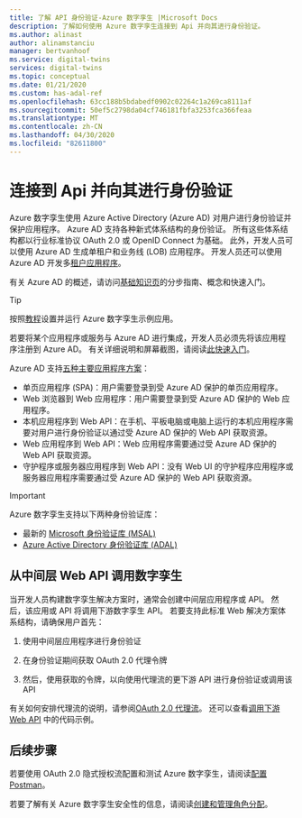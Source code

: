 ```yaml
---
title: 了解 API 身份验证-Azure 数字孪生 |Microsoft Docs
description: 了解如何使用 Azure 数字孪生连接到 Api 并向其进行身份验证。
ms.author: alinast
author: alinamstanciu
manager: bertvanhoof
ms.service: digital-twins
services: digital-twins
ms.topic: conceptual
ms.date: 01/21/2020
ms.custom: has-adal-ref
ms.openlocfilehash: 63cc188b5bdabedf0902c02264c1a269ca8111af
ms.sourcegitcommit: 50ef5c2798da04cf746181fbfa3253fca366feaa
ms.translationtype: MT
ms.contentlocale: zh-CN
ms.lasthandoff: 04/30/2020
ms.locfileid: "82611800"
---
```

# <a name="connect-to-and-authenticate-with-apis"></a>连接到 Api 并向其进行身份验证

Azure 数字孪生使用 Azure Active Directory (Azure AD) 对用户进行身份验证并保护应用程序。 Azure AD 支持各种新式体系结构的身份验证。 所有这些体系结构都以行业标准协议 OAuth 2.0 或 OpenID Connect 为基础。 此外，开发人员可以使用 Azure AD 生成单租户和业务线 (LOB) 应用程序。 开发人员还可以使用 Azure AD 开发多[租户应用程序](how-to-multitenant-applications.md)。

有关 Azure AD 的概述，请访问[基础知识页](https://docs.microsoft.com/azure/active-directory/fundamentals/)的分步指南、概念和快速入门。

> [!TIP]
> 按照[教程](tutorial-facilities-setup.md)设置并运行 Azure 数字孪生示例应用。

若要将某个应用程序或服务与 Azure AD 进行集成，开发人员必须先将该应用程序注册到 Azure AD。 有关详细说明和屏幕截图，请阅读[此快速入门](../active-directory/develop/quickstart-register-app.md)。

Azure AD 支持[五种主要应用程序方案](../active-directory/develop/v2-app-types.md)：

* 单页应用程序 (SPA)：用户需要登录到受 Azure AD 保护的单页应用程序。
* Web 浏览器到 Web 应用程序：用户需要登录到受 Azure AD 保护的 Web 应用程序。
* 本机应用程序到 Web API：在手机、平板电脑或电脑上运行的本机应用程序需要对用户进行身份验证以通过受 Azure AD 保护的 Web API 获取资源。
* Web 应用程序到 Web API：Web 应用程序需要通过受 Azure AD 保护的 Web API 获取资源。
* 守护程序或服务器应用程序到 Web API：没有 Web UI 的守护程序应用程序或服务器应用程序需要通过受 Azure AD 保护的 Web API 获取资源。

> [!IMPORTANT]
> Azure 数字孪生支持以下两种身份验证库：
> * 最新的 [Microsoft 身份验证库 (MSAL)](https://docs.microsoft.com/azure/active-directory/develop/msal-overview)
> * [Azure Active Directory 身份验证库 (ADAL)](https://docs.microsoft.com/azure/active-directory/develop/active-directory-authentication-libraries)

## <a name="call-digital-twins-from-a-middle-tier-web-api"></a>从中间层 Web API 调用数字孪生

当开发人员构建数字孪生解决方案时，通常会创建中间层应用程序或 API。 然后，该应用或 API 将调用下游数字孪生 API。 若要支持此标准 Web 解决方案体系结构，请确保用户首先：

1. 使用中间层应用程序进行身份验证

1. 在身份验证期间获取 OAuth 2.0 代理令牌

1. 然后，使用获取的令牌，以向使用代理流的更下游 API 进行身份验证或调用该 API

有关如何安排代理流的说明，请参阅[OAuth 2.0 代理流](https://docs.microsoft.com/azure/active-directory/develop/v2-oauth2-on-behalf-of-flow)。 还可以查看[调用下游 Web API](https://github.com/Azure-Samples/active-directory-dotnet-webapi-onbehalfof) 中的代码示例。

## <a name="next-steps"></a>后续步骤

若要使用 OAuth 2.0 隐式授权流配置和测试 Azure 数字孪生，请阅读[配置 Postman](./how-to-configure-postman.md)。

若要了解有关 Azure 数字孪生安全性的信息，请阅读[创建和管理角色分配](./security-create-manage-role-assignments.md)。
